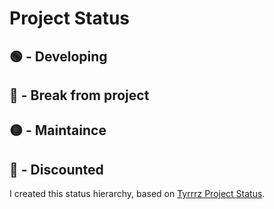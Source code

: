 # Project Status

## 🟢 - Developing
## 🔵 - Break from project
## 🟡 - Maintaince
## 🔴 - Discounted

I created this status hierarchy, based on [Tyrrrz Project Status](https://github.com/Tyrrrz/.github/blob/master/docs/project-status.md).
